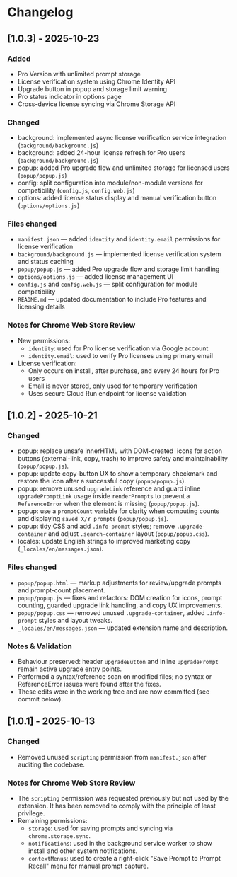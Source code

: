 # Changelog

## [1.0.3] - 2025-10-23
### Added
- Pro Version with unlimited prompt storage
- License verification system using Chrome Identity API
- Upgrade button in popup and storage limit warning
- Pro status indicator in options page
- Cross-device license syncing via Chrome Storage API

### Changed
- background: implemented async license verification service integration (`background/background.js`)
- background: added 24-hour license refresh for Pro users (`background/background.js`)
- popup: added Pro upgrade flow and unlimited storage for licensed users (`popup/popup.js`)
- config: split configuration into module/non-module versions for compatibility (`config.js`, `config.web.js`)
- options: added license status display and manual verification button (`options/options.js`)

### Files changed
- `manifest.json` — added `identity` and `identity.email` permissions for license verification
- `background/background.js` — implemented license verification system and status caching
- `popup/popup.js` — added Pro upgrade flow and storage limit handling
- `options/options.js` — added license management UI
- `config.js` and `config.web.js` — split configuration for module compatibility
- `README.md` — updated documentation to include Pro features and licensing details

### Notes for Chrome Web Store Review
- New permissions:
  - `identity`: used for Pro license verification via Google account
  - `identity.email`: used to verify Pro licenses using primary email
- License verification:
  - Only occurs on install, after purchase, and every 24 hours for Pro users
  - Email is never stored, only used for temporary verification
  - Uses secure Cloud Run endpoint for license validation

## [1.0.2] - 2025-10-21
### Changed
- popup: replace unsafe innerHTML with DOM-created <img> icons for action buttons (external-link, copy, trash) to improve safety and maintainability (`popup/popup.js`).
- popup: update copy-button UX to show a temporary checkmark and restore the icon after a successful copy (`popup/popup.js`).
- popup: remove unused `upgradeLink` reference and guard inline `upgradePromptLink` usage inside `renderPrompts` to prevent a `ReferenceError` when the element is missing (`popup/popup.js`).
- popup: use a `promptCount` variable for clarity when computing counts and displaying `saved X/Y prompts` (`popup/popup.js`).
- popup: tidy CSS and add `.info-prompt` styles; remove `.upgrade-container` and adjust `.search-container` layout (`popup/popup.css`).
- locales: update English strings to improved marketing copy (`_locales/en/messages.json`).

### Files changed
- `popup/popup.html` — markup adjustments for review/upgrade prompts and prompt-count placement.
- `popup/popup.js` — fixes and refactors: DOM creation for icons, prompt counting, guarded upgrade link handling, and copy UX improvements.
- `popup/popup.css` — removed unused `.upgrade-container`, added `.info-prompt` styles and layout tweaks.
- `_locales/en/messages.json` — updated extension name and description.

### Notes & Validation
- Behaviour preserved: header `upgradeButton` and inline `upgradePrompt` remain active upgrade entry points.
- Performed a syntax/reference scan on modified files; no syntax or ReferenceError issues were found after the fixes.
- These edits were in the working tree and are now committed (see commit below).

## [1.0.1] - 2025-10-13
### Changed
- Removed unused `scripting` permission from `manifest.json` after auditing the codebase.

### Notes for Chrome Web Store Review
- The `scripting` permission was requested previously but not used by the extension. It has been removed to comply with the principle of least privilege.
- Remaining permissions:
  - `storage`: used for saving prompts and syncing via `chrome.storage.sync`.
  - `notifications`: used in the background service worker to show install and other system notifications.
  - `contextMenus`: used to create a right-click "Save Prompt to Prompt Recall" menu for manual prompt capture.



